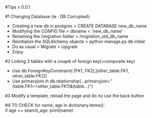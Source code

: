 #Tips v 0.0.1

#1  Changing Database  (ie : DB Corrupted):
- Creating a new db in postgres > CREATE DATABASE new_db_name
- Modifying the CONFIG file > dbname = 'new_db_name'
- Renaming the /migration folder > /migration_old_db_name
- Reinitialize the SQLAlchemy objects > python manage.py db initial
- Do as usual > Migrate > Upgrate
- Enjoy

#2 Linking 2 tables with a couple of foreign key(=composite key)
- Use db.ForeignKeyConstraint( [FK1, FK2],[other_table.FK1, other_table.FK2])
- Use primaryjoin in db.relationship(...primaryjoin="(table.FK1==other_table.FK1)&(table...)")

#3 Modify a template, reload the page and do no use the back button

#4 TO CHECK
for name, age in dictionary.items():   
    if age == search_age:
        print(name)
